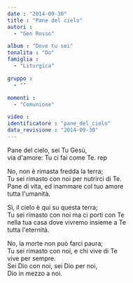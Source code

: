 ```yaml
---
date : "2014-09-30"
title : "Pane del cielo"
autori : 
  - "Gen Rosso"

album : "Dove tu sei"
tonalita : "Do"
famiglia : 
  - "Liturgica"

gruppo : 
  - ""

momenti : 
  - "Comunione"

video : 
identificatore : "pane_del_cielo"
data_revisione : "2014-09-30"
---
```

  
  
Pane del cielo, sei Tu Gesù,  
via d'amore: Tu ci fai come Te. rep  
  
  
No, non è rimasta fredda la terra;  
Tu sei rimasto con noi  per nutrirci di Te.  
Pane di vita,  ed inammare col tuo amore  
tutta l'umanità.  
  
  
Sì, il cielo è qui su questa terra;  
Tu sei rimasto con noi  ma ci porti con Te  
nella tua casa  dove vivremo insieme a Te  
tutta l'eternità.  
  
  
No, la morte non può farci paura;  
Tu sei rimasto con noi,  e chi vive di Te  
vive per sempre.   
Sei Dio con noi, sei Dio per noi,  
Dio in mezzo a noi.  
  
